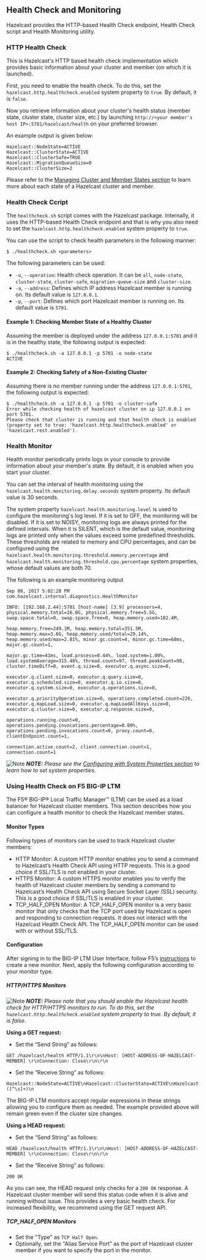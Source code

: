 

## Health Check and Monitoring

Hazelcast provides the HTTP-based Health Check endpoint, Health Check script and Health Monitoring utility.

### HTTP Health Check

This is Hazelcast's HTTP based health check implementation which provides basic information about your cluster and member (on which it is launched). 

First, you need to enable the health check. To do this, set the `hazelcast.http.healthcheck.enabled` system property to `true`. By default, it is `false`.

Now you retrieve information about your cluster's health status (member state, cluster state, cluster size, etc.) by launching `http://<your member's host IP>:5701/hazelcast/health` on your preferred browser.

An example output is given below:

```
Hazelcast::NodeState=ACTIVE
Hazelcast::ClusterState=ACTIVE
Hazelcast::ClusterSafe=TRUE
Hazelcast::MigrationQueueSize=0
Hazelcast::ClusterSize=2
```

Please refer to the [Managing Cluster and Member States section](#managing-cluster-and-member-states) to learn more about each state of a Hazelcast cluster and member.

### Health Check Ccript

The `healthcheck.sh` script comes with the Hazelcast package. Internally, it uses the HTTP-based Health Check endpoint and that is why you also need to set the `hazelcast.http.healthcheck.enabled` system property to `true`. 

You can use the script to check health parameters in the following manner:

```
$ ./healthcheck.sh <parameters>
```

The following parameters can be used:

* `-o`, `--operation`: Health check operation. It can be `all`, `node-state`, `cluster-state`, `cluster-safe`, `migration-queue-size` and `cluster-size`.
* `-a`, `--address`: Defines which IP address Hazelcast member is running on. Its default value is `127.0.0.1`.
* `-p`, `--port`: Defines which port Hazelcast member is running on. Its default value is `5701`.

#### Example 1: Checking Member State of a Healthy Cluster

Assuming the member is deployed under the address `127.0.0.1:5701` and it is in the healthy state, the following output is expected:

```
$ ./healthcheck.sh -a 127.0.0.1 -p 5701 -o node-state
ACTIVE
```

#### Example 2: Checking Safety of a Non-Existing Cluster

Assuming there is no member running under the address `127.0.0.1:5701`, the following output is expected:

```
$ ./healthcheck.sh -a 127.0.0.1 -p 5701 -o cluster-safe
Error while checking health of hazelcast cluster on ip 127.0.0.1 on port 5701.
Please check that cluster is running and that health check is enabled (property set to true: 'hazelcast.http.healthcheck.enabled' or 'hazelcast.rest.enabled').
```

### Health Monitor

Health monitor periodically prints logs in your console to provide information about your member's state. By default, it is enabled when you start your cluster.

You can set the interval of health monitoring using the `hazelcast.health.monitoring.delay.seconds` system property. Its default value is 30 seconds.

The system property `hazelcast.health.monitoring.level` is used to configure the monitoring's log level. If it is set to OFF, the monitoring will be disabled. If it is set to NOISY, monitoring logs are always printed for the defined intervals. When it is SILENT, which is the default value, monitoring logs are printed only when the values exceed some predefined thresholds. These thresholds are related to memory and CPU percentages, and can be configured using the `hazelcast.health.monitoring.threshold.memory.percentage` and `hazelcast.health.monitoring.threshold.cpu.percentage` system properties, whose default values are both 70.

The following is an example monitoring output


```
Sep 08, 2017 5:02:28 PM com.hazelcast.internal.diagnostics.HealthMonitor

INFO: [192.168.2.44]:5701 [host-name] [3.9] processors=4, physical.memory.total=16.0G, physical.memory.free=5.5G, swap.space.total=0, swap.space.free=0, heap.memory.used=102.4M, 

heap.memory.free=249.1M, heap.memory.total=351.5M, heap.memory.max=3.6G, heap.memory.used/total=29.14%, heap.memory.used/max=2.81%, minor.gc.count=4, minor.gc.time=68ms, major.gc.count=1, 

major.gc.time=41ms, load.process=0.44%, load.system=1.00%, load.systemAverage=315.48%, thread.count=97, thread.peakCount=98, cluster.timeDiff=0, event.q.size=0, executor.q.async.size=0, 

executor.q.client.size=0, executor.q.query.size=0, executor.q.scheduled.size=0, executor.q.io.size=0, executor.q.system.size=0, executor.q.operations.size=0, 

executor.q.priorityOperation.size=0, operations.completed.count=226, executor.q.mapLoad.size=0, executor.q.mapLoadAllKeys.size=0, executor.q.cluster.size=0, executor.q.response.size=0, 

operations.running.count=0, operations.pending.invocations.percentage=0.00%, operations.pending.invocations.count=0, proxy.count=0, clientEndpoint.count=1, 

connection.active.count=2, client.connection.count=1, connection.count=1
```


![Note](images/NoteSmall.jpg) ***NOTE:*** *Please see the [Configuring with System Properties section](#configuring-with-system-properties) to learn how to set system properties.*

### Using Health Check on F5 BIG-IP LTM

The F5® BIG-IP® Local Traffic Manager™ (LTM) can be used as a load balancer for Hazelcast cluster members. This section describes how you can configure a health monitor to check the Hazelcast member states.

#### Monitor Types

Following types of monitors can be used to track Hazelcast cluster members:

- HTTP Monitor: A custom HTTP monitor enables you to send a command to Hazelcast’s Health Check API using HTTP requests. This is a good choice if SSL/TLS is not enabled in your cluster. 
- HTTPS Monitor: A custom HTTPS monitor enables you to verify the health of Hazelcast cluster members by sending a command to Hazelcast’s Health Check API using Secure Socket Layer (SSL) security. This is a good choice if SSL/TLS is enabled in your cluster.
- TCP\_HALF\_OPEN Monitor: A TCP\_HALF\_OPEN monitor is a very basic monitor that only checks that the TCP port used by Hazelcast is open and responding to connection requests. It does not interact with the Hazelcast Health Check API. The TCP\_HALF\_OPEN monitor can be used with or without SSL/TLS.


#### Configuration

After signing in to the BIG-IP LTM User Interface, follow F5’s [instructions](https://support.f5.com/kb/en-us/products/big-ip_ltm/manuals/product/ltm-monitors-reference-11-6-0/3.html#unique_859105660) to create a new monitor. Next, apply the following configuration according to your monitor type.

##### HTTP/HTTPS Monitors

![Note](images/NoteSmall.jpg) ***NOTE:*** *Please note that you should enable the Hazelcast health check for HTTP/HTTPS monitors to run. To do this, set the `hazelcast.http.healthcheck.enabled` system property to true. By default, it is false.*

**Using a GET request:**

- Set the “Send String” as follows:

```
GET /hazelcast/health HTTP/1.1\r\n\nHost: [HOST-ADDRESS-OF-HAZELCAST-MEMBER] \r\nConnection: Close\r\n\r\n
```

- Set the “Receive String” as follows:	

```
Hazelcast::NodeState=ACTIVE\nHazelcast::ClusterState=ACTIVE\nHazelcast::ClusterSafe=TRUE\nHazelcast::MigrationQueueSize=0\nHazelcast::ClusterSize=([^\s]+)\n
```


The BIG-IP LTM monitors accept regular expressions in these strings allowing you to configure them as needed. The example provided above will remain green even if the cluster size changes.


**Using a HEAD request:**

- Set the “Send String” as follows:

```
HEAD /hazelcast/health HTTP/1.1\r\n\nHost: [HOST-ADDRESS-OF-HAZELCAST-MEMBER] \r\nConnection: Close\r\n\r\n
```

- Set the “Receive String” as follows:

```	
200 OK
```


As you can see, the HEAD request only checks for a `200 OK` response. A Hazelcast cluster member will send this status code when it is alive and running without issue. This provides a very basic health check. For increased flexibility, we recommend using the GET request API.


##### TCP\_HALF\_OPEN Monitors

- Set the "Type" as `TCP Half Open`.
- Optionally, set the "Alias Service Port" as the port of Hazelcast cluster member if you want to specify the port in the monitor.

